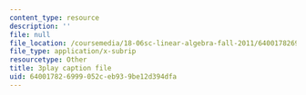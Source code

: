 ```yaml
---
content_type: resource
description: ''
file: null
file_location: /coursemedia/18-06sc-linear-algebra-fall-2011/640017826999052ceb939be12d394dfa_23LLB9mNJvc.srt
file_type: application/x-subrip
resourcetype: Other
title: 3play caption file
uid: 64001782-6999-052c-eb93-9be12d394dfa
---
```

